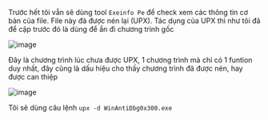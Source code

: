 Trước hết tôi vẫn sẽ dùng tool `Exeinfo Pe` để check xem các thông tin cơ bản của file. File này đã được nén lại (UPX). Tác dụng của UPX thì như tôi đã để cập trước đó là dùng để ẩn đi chương trình gốc

![image](https://github.com/daglongg/PicoCTF_2024/assets/138242812/481971cd-8420-4a17-b671-e006d47d1646)

 Đây là chương trình lúc chưa được UPX, 1 chương trình mà chỉ có 1 funtion duy nhất, đây cũng là dấu hiệu cho thấy chương trình đã được nén, hay được can thiệp

 ![image](https://github.com/daglongg/PicoCTF_2024/assets/138242812/84dc3a2c-0b0f-4a15-a986-e6e9acd00ca2)

 Tôi sẽ dùng câu lệnh `upx -d WinAntiDbg0x300.exe`
